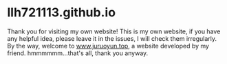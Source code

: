 # llh721113.github.io
Thank you for visiting my own website!
This is my own website, if you have any helpful idea, please leave it in the issues, I will check them irregularly.
By the way, welcome to www.juruoyun.top, a website developed by my friend.
hmmmmmm...that's all, thank you anyway.
